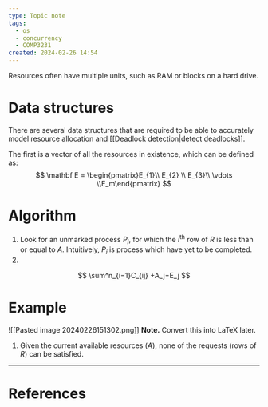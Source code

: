```yaml
---
type: Topic note
tags:
  - os
  - concurrency
  - COMP3231
created: 2024-02-26 14:54
---
```

Resources often have multiple units, such as RAM or blocks on a hard drive.

# Data structures

There are several data structures that are required to be able to accurately model resource allocation and [[Deadlock detection|detect deadlocks]].

The first is a vector of all the resources in existence, which can be defined as:
$$
\mathbf E = \begin{pmatrix}E_{1}\\ E_{2} \\ E_{3}\\ \vdots \\E_m\end{pmatrix}
$$


# Algorithm

1. Look for an unmarked process $P_i$, for which the $i^\text{th}$ row of $R$ is less than or equal to $A$. Intuitively, $P_i$ is process which have yet to be completed.
2. 

$$
\sum^n_{i=1}C_{ij} +A_j=E_j
$$

# Example

![[Pasted image 20240226151302.png]]
**Note.** Convert this into LaTeX later.

1. Given the current available resources ($A$), none of the requests (rows of $R$) can be satisfied.

---
# References
